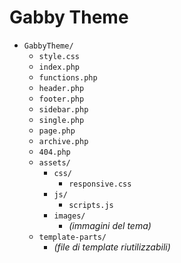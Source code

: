 # Gabby Theme

- `GabbyTheme/`
  - `style.css`
  - `index.php`
  - `functions.php`
  - `header.php`
  - `footer.php`
  - `sidebar.php`
  - `single.php`
  - `page.php`
  - `archive.php`
  - `404.php`
  - `assets/`
    - `css/`
      - `responsive.css`
    - `js/`
      - `scripts.js`
    - `images/`
      - *(immagini del tema)*
  - `template-parts/`
    - *(file di template riutilizzabili)*
